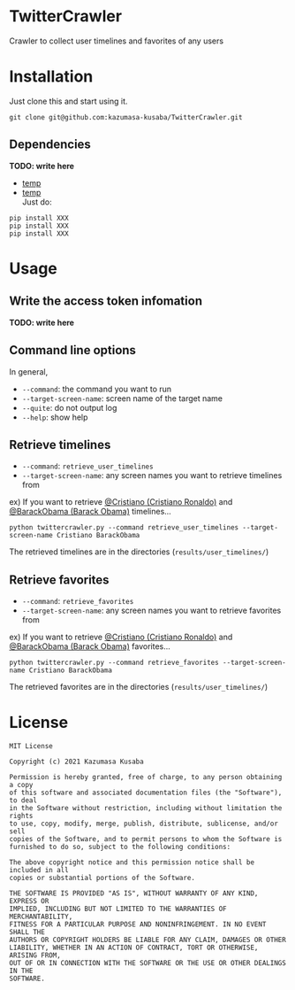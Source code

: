 # TwitterCrawler
Crawler to collect user timelines and favorites of any users

# Installation
Just clone this and start using it.  
```console
git clone git@github.com:kazumasa-kusaba/TwitterCrawler.git
```

## Dependencies
**TODO: write here**
* [temp](http://temp.com)  
* [temp](http://temp.com)  
Just do:  
```console
pip install XXX
pip install XXX
pip install XXX
```

# Usage

## Write the access token infomation

**TODO: write here**

## Command line options
In general,  
* `--command`: the command you want to run
* `--target-screen-name`: screen name of the target name
* `--quite`: do not output log
* `--help`: show help

## Retrieve timelines
* `--command`: `retrieve_user_timelines`
* `--target-screen-name`: any screen names you want to retrieve timelines from

ex) If you want to retrieve [@Cristiano (Cristiano Ronaldo)](https://twitter.com/cristiano) and [@BarackObama (Barack Obama)](https://twitter.com/barackobama) timelines...  
```console
python twittercrawler.py --command retrieve_user_timelines --target-screen-name Cristiano BarackObama
```
The retrieved timelines are in the directories (`results/user_timelines/`)

## Retrieve favorites
* `--command`: `retrieve_favorites`
* `--target-screen-name`: any screen names you want to retrieve favorites from

ex) If you want to retrieve [@Cristiano (Cristiano Ronaldo)](https://twitter.com/cristiano) and [@BarackObama (Barack Obama)](https://twitter.com/barackobama) favorites...  
```console
python twittercrawler.py --command retrieve_favorites --target-screen-name Cristiano BarackObama
```
The retrieved favorites are in the directories (`results/user_timelines/`)

# License
```
MIT License

Copyright (c) 2021 Kazumasa Kusaba

Permission is hereby granted, free of charge, to any person obtaining a copy
of this software and associated documentation files (the "Software"), to deal
in the Software without restriction, including without limitation the rights
to use, copy, modify, merge, publish, distribute, sublicense, and/or sell
copies of the Software, and to permit persons to whom the Software is
furnished to do so, subject to the following conditions:

The above copyright notice and this permission notice shall be included in all
copies or substantial portions of the Software.

THE SOFTWARE IS PROVIDED "AS IS", WITHOUT WARRANTY OF ANY KIND, EXPRESS OR
IMPLIED, INCLUDING BUT NOT LIMITED TO THE WARRANTIES OF MERCHANTABILITY,
FITNESS FOR A PARTICULAR PURPOSE AND NONINFRINGEMENT. IN NO EVENT SHALL THE
AUTHORS OR COPYRIGHT HOLDERS BE LIABLE FOR ANY CLAIM, DAMAGES OR OTHER
LIABILITY, WHETHER IN AN ACTION OF CONTRACT, TORT OR OTHERWISE, ARISING FROM,
OUT OF OR IN CONNECTION WITH THE SOFTWARE OR THE USE OR OTHER DEALINGS IN THE
SOFTWARE.
```

